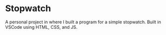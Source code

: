# Stopwatch
A personal project in where I built a program for a simple stopwatch. 
Built in VSCode using HTML, CSS, and JS. 

